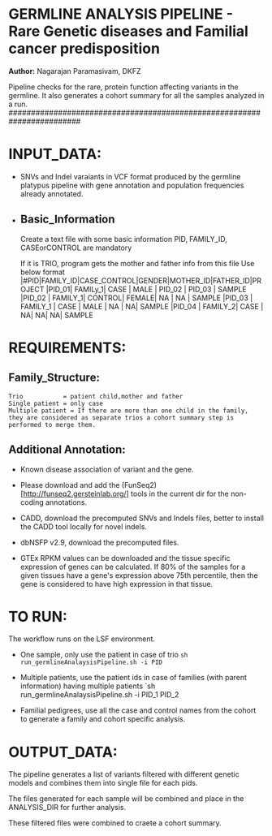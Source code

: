 # GERMLINE ANALYSIS PIPELINE - Rare Genetic diseases and Familial cancer predisposition

**Author:** Nagarajan Paramasivam, DKFZ

Pipeline checks for the rare, protein function affecting variants in the germline. It also generates a cohort summary for all the samples analyzed in a run.
########################################################################

INPUT_DATA:
===========
- SNVs and Indel varaiants in VCF format produced by the germline platypus pipeline with gene annotation and population frequencies already annotated.
    
- Basic_Information
  ------------------
    Create a text file with some basic information
    PID, FAMILY_ID, CASEorCONTROL are mandatory
    
    If it is TRIO, program gets the mother and father info from this file
    Use below format
|#PID|FAMILY_ID|CASE_CONTROL|GENDER|MOTHER_ID|FATHER_ID|PROJECT
|PID_01| FAMILy_1|  CASE | MALE | PID_02 | PID_03 | SAMPLE
|PID_02 | FAMILY_1|  CONTROL| FEMALE|  NA | NA | SAMPLE
|PID_03 | FAMILY_1 | CASE | MALE | NA | NA|  SAMPLE
|PID_04 | FAMILY_2| CASE | NA|  NA|  NA|  SAMPLE

REQUIREMENTS:
=============

  Family_Structure:
  -----------------
    Trio           = patient child,mother and father
    Single patient = only case
    Multiple patient = If there are more than one child in the family, they are considered as separate trios a cohort summary step is performed to merge them.
  
  Additional Annotation:
  ----------------------
   - Known disease association of variant and the gene.

   - Please download and add the (FunSeq2)[http://funseq2.gersteinlab.org/] tools in the current dir for the non-coding annotations.
   - CADD, download the precomputed SNVs and Indels files, better to install the CADD tool locally for novel indels. 
   - dbNSFP v2.9, download the precomputed files.
   - GTEx RPKM values can be downloaded and the tissue specific expression of genes can be calculated. If 80% of the samples for a given tissues have a gene's expression above 75th percentile, then the gene is considered to have high expression in that tissue.

TO RUN:
=======
The workflow runs on the LSF environment.
- One sample, only use the patient in case of trio 
`sh run_germlineAnalaysisPipeline.sh -i PID`

- Multiple patients, use the patient ids in case of families (with parent information) having multiple patients
`sh run_germlineAnalaysisPipeline.sh -i PID_1 PID_2

- Familial pedigrees, use all the case and control names from the cohort to generate a family and cohort specific analysis.    

OUTPUT_DATA:
============
  The pipeline generates a list of variants filtered with different genetic models and combines them into single file for each pids.
  
  The files generated for each sample will be combined and place in the ANALYSIS_DIR for further analysis.
  
  These filtered files were combined to craete a cohort summary.

